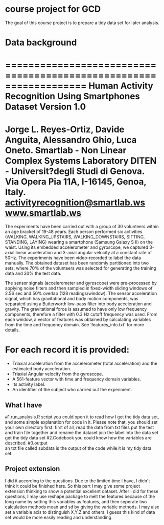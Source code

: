 # course project for GCD
The goal of this course project is to prepare a tidy data set for later analysis.

# Data background
==================================================================
Human Activity Recognition Using Smartphones Dataset
Version 1.0
==================================================================
Jorge L. Reyes-Ortiz, Davide Anguita, Alessandro Ghio, Luca Oneto.
Smartlab - Non Linear Complex Systems Laboratory
DITEN - Universit?degli Studi di Genova.
Via Opera Pia 11A, I-16145, Genoa, Italy.
activityrecognition@smartlab.ws
www.smartlab.ws
==================================================================

The experiments have been carried out with a group of 30 volunteers within an age bracket of 19-48 years. Each person performed six activities (WALKING, WALKING_UPSTAIRS, WALKING_DOWNSTAIRS, SITTING, STANDING, LAYING) wearing a smartphone (Samsung Galaxy S II) on the waist. Using its embedded accelerometer and gyroscope, we captured 3-axial linear acceleration and 3-axial angular velocity at a constant rate of 50Hz. The experiments have been video-recorded to label the data manually. The obtained dataset has been randomly partitioned into two sets, where 70% of the volunteers was selected for generating the training data and 30% the test data. 

The sensor signals (accelerometer and gyroscope) were pre-processed by applying noise filters and then sampled in fixed-width sliding windows of 2.56 sec and 50% overlap (128 readings/window). The sensor acceleration signal, which has gravitational and body motion components, was separated using a Butterworth low-pass filter into body acceleration and gravity. The gravitational force is assumed to have only low frequency components, therefore a filter with 0.3 Hz cutoff frequency was used. From each window, a vector of features was obtained by calculating variables from the time and frequency domain. See 'features_info.txt' for more details. 

For each record it is provided:
======================================

- Triaxial acceleration from the accelerometer (total acceleration) and the estimated body acceleration.
- Triaxial Angular velocity from the gyroscope. 
- A 561-feature vector with time and frequency domain variables. 
- Its activity label. 
- An identifier of the subject who carried out the experiment.

## What I have
#1.run_analysis.R script
   you could open it to read how I get the tidy data set, and some simple explanation for code in it.
   Please note that, you should set  your own directory first.
   first of all, read the data from txt files
   put the test and train file together and rename the dataset 
   join the label into the data set
   get the tidy data set
#2.Codebook
   you could know how the variables are described.
#3.output   
   an txt file called subdata is the output of the code while it is my tidy data set.

## Project extension
 I did it according to the questions. Due to the limited time I have, I didn't think it could be finished here. So this part I may give some project extension thinking to show a potential excellent dataset. After I did for these questions, I may use reshape package to melt the features because of the long name by setting this variables as features, and then seperate two calculation methods mean and sd by giving the variable methods. I may also set a variable axis to distinguish X,Y,Z and others. I guess this kind of data set would be more easily reading and understanding. 
